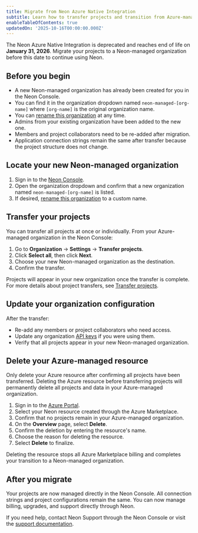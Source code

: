 ```yaml
---
title: Migrate from Neon Azure Native Integration
subtitle: Learn how to transfer projects and transition from Azure-managed to Neon-managed organizations.
enableTableOfContents: true
updatedOn: '2025-10-16T00:00:00.000Z'
---
```


The Neon Azure Native Integration is deprecated and reaches end of life on **January 31, 2026**. Migrate your projects to a Neon-managed organization before this date to continue using Neon.

## Before you begin

- A new Neon-managed organization has already been created for you in the Neon Console.
- You can find it in the organization dropdown named `neon-managed-[org-name]` where `[org-name]` is the original organization name.
- You can [rename this organization](/docs/manage/orgs-manage#rename-an-organization) at any time.
- Admins from your existing organization have been added to the new one.
- Members and project collaborators need to be re-added after migration.
- Application connection strings remain the same after transfer because the project structure does not change.

<Steps>

## Locate your new Neon-managed organization

1. Sign in to the [Neon Console](https://console.neon.tech).
2. Open the organization dropdown and confirm that a new organization named `neon-managed-[org-name]` is listed.
3. If desired, [rename this organization](/docs/manage/orgs-manage#rename-an-organization) to a custom name.

## Transfer your projects

You can transfer all projects at once or individually. From your Azure-managed organization in the Neon Console:

1. Go to **Organization** -> **Settings** -> **Transfer projects**.
2. Click **Select all**, then click **Next**.
3. Choose your new Neon-managed organization as the destination.
4. Confirm the transfer.

Projects will appear in your new organization once the transfer is complete. For more details about project transfers, see [Transfer projects](/docs/manage/orgs-project-transfer).

## Update your organization configuration

After the transfer:

- Re-add any members or project collaborators who need access.
- Update any organization [API keys](/docs/manage/api-keys) if you were using them.
- Verify that all projects appear in your new Neon-managed organization.

## Delete your Azure-managed resource

<Admonition type="important">
Only delete your Azure resource after confirming all projects have been transferred. Deleting the Azure resource before transferring projects will permanently delete all projects and data in your Azure-managed organization.
</Admonition>

1. Sign in to the [Azure Portal](https://portal.azure.com).
2. Select your Neon resource created through the Azure Marketplace.
3. Confirm that no projects remain in your Azure-managed organization.
4. On the **Overview** page, select **Delete**.
5. Confirm the deletion by entering the resource's name.
6. Choose the reason for deleting the resource.
7. Select **Delete** to finalize.

Deleting the resource stops all Azure Marketplace billing and completes your transition to a Neon-managed organization.

</Steps>

## After you migrate

Your projects are now managed directly in the Neon Console. All connection strings and project configurations remain the same. You can now manage billing, upgrades, and support directly through Neon.

If you need help, contact Neon Support through the Neon Console or visit the [support documentation](/docs/introduction/support).
